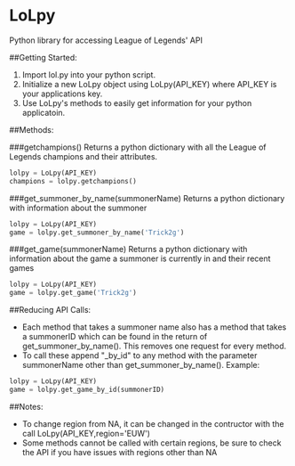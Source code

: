 LoLpy
=====

Python library for accessing League of Legends' API

##Getting Started:

1. Import lol.py into your python script.
2. Initialize a new LoLpy object using LoLpy(API_KEY) where API_KEY is your applications key.
3. Use LoLpy's methods to easily get information for your python applicatoin.

##Methods:

###getchampions()
Returns a python dictionary with all the League of Legends champions and their attributes.
```python
lolpy = LoLpy(API_KEY)
champions = lolpy.getchampions()
```

###get_summoner_by_name(summonerName)
Returns a python dictionary with information about the summoner
```python
lolpy = LoLpy(API_KEY)
game = lolpy.get_summoner_by_name('Trick2g')
```

###get_game(summonerName)
Returns a python dictionary with information about the game a summoner is currently in and their recent games
```python
lolpy = LoLpy(API_KEY)
game = lolpy.get_game('Trick2g')
```

##Reducing API Calls:
* Each method that takes a summoner name also has a method that takes a summonerID which can be found in the return of get_summoner_by_name(). This removes one request for every method.
* To call these append "\_by\_id" to any method with the parameter summonerName other than get_summoner_by_name().
Example:
```python
lolpy = LoLpy(API_KEY)
game = lolpy.get_game_by_id(summonerID)
```

##Notes:
* To change region from NA, it can be changed in the contructor with the call LoLpy(API_KEY,region='EUW')
* Some methods cannot be called with certain regions, be sure to check the API if you have issues with regions other than NA